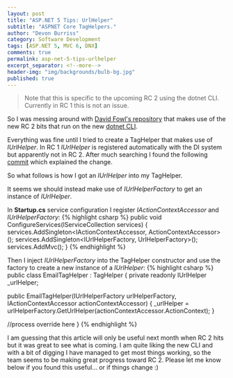 ```yaml
---
layout: post
title: "ASP.NET 5 Tips: UrlHelper"
subtitle: "ASPNET Core TagHelpers."
author: "Devon Burriss"
category: Software Development
tags: [ASP.NET 5, MVC 6, DNX]
comments: true
permalink: asp-net-5-tips-urlhelper
excerpt_separator: <!--more-->
header-img: "img/backgrounds/bulb-bg.jpg"
published: true
---
```


> Note that this is specific to the upcoming RC 2 using the dotnet CLI. Currently in RC 1 this is not an issue.

So I was messing around with [David Fowl's repository](https://github.com/davidfowl/dotnetcli-aspnet5) that makes use of the new RC 2 bits that run on the new [dotnet CLI](https://github.com/dotnet/cli).

Everything was fine until I tried to create a TagHelper that makes use of *IUrlHelper*.
In RC 1  *IUrlHelper* is registered automatically with the DI system but apparently not in RC 2. After much searching I found the following [commit](https://github.com/aspnet/Mvc/commit/9fc3a800562c866850d7c795cf24db7fa0354af6) which explained the change.

<!--more-->

So what follows is how I got an *IUrlHelper* into my TagHelper.

It seems we should instead make use of *IUrlHelperFactory* to get an instance of *IUrlHelper*.

In **Startup.cs** service configuration I register *IActionContextAccessor* and *IUrlHelperFactory*:
{% highlight csharp %}
public void ConfigureServices(IServiceCollection services)
{
  services.AddSingleton<IActionContextAccessor, ActionContextAccessor>();
  services.AddSingleton<IUrlHelperFactory, UrlHelperFactory>();
  services.AddMvc();
}
{% endhighlight %}

Then I inject *IUrlHelperFactory* into the TagHelper constructor and use the factory to create a new instance of a *IUrlHelper*:
{% highlight csharp %}
public class EmailTagHelper : TagHelper
{
  private readonly IUrlHelper _urlHelper;

  public EmailTagHelper(IUrlHelperFactory urlHelperFactory, IActionContextAccessor actionContextAccessor)
  {
  	_urlHelper = urlHelperFactory.GetUrlHelper(actionContextAccessor.ActionContext);
  }
  
  //process override here
}
{% endhighlight %}

I am guessing that this article will only be useful next month when RC 2 hits but it was great to see what is coming. I am quite liking the new CLI and with a bit of digging I have managed to get most things working, so the team seems to be making great progress toward RC 2.
Please let me know below if you found this useful... or if things change :)
